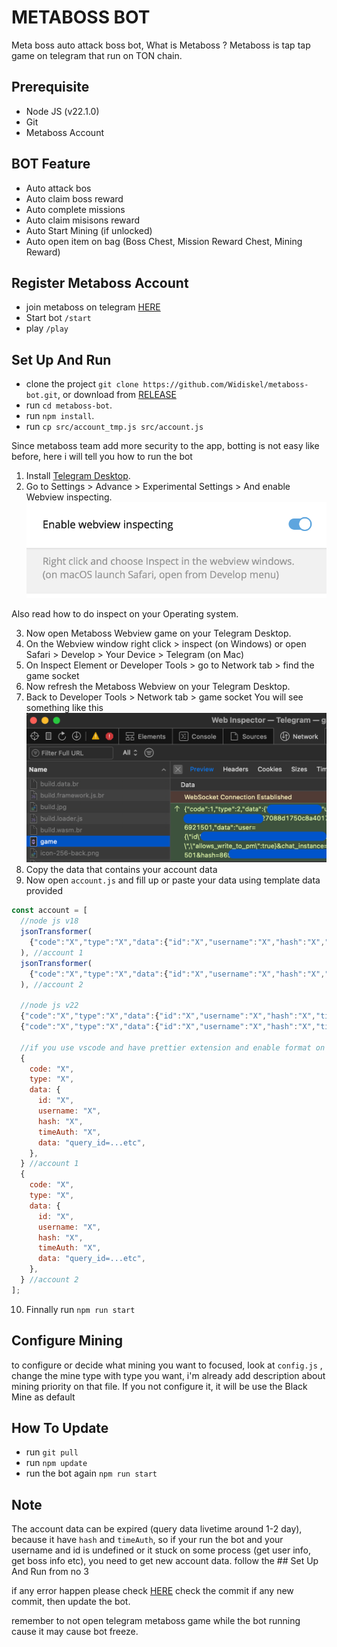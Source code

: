 # METABOSS BOT

Meta boss auto attack boss bot, What is Metaboss ? Metaboss is tap tap game on telegram that run on TON chain.

## Prerequisite

- Node JS (v22.1.0)
- Git
- Metaboss Account

## BOT Feature

- Auto attack bos
- Auto claim boss reward
- Auto complete missions
- Auto claim misisons reward
- Auto Start Mining (if unlocked)
- Auto open item on bag (Boss Chest, Mission Reward Chest, Mining Reward)

## Register Metaboss Account

- join metaboss on telegram [HERE](https://t.me/metaboss_2024_bot?start=ref_5703822759)
- Start bot `/start`
- play `/play`

## Set Up And Run

- clone the project `git clone https://github.com/Widiskel/metaboss-bot.git`, or download from [RELEASE](https://github.com/Widiskel/metaboss-bot/releases)
- run `cd metaboss-bot`.
- run `npm install`.
- run `cp src/account_tmp.js src/account.js`

Since metaboss team add more security to the app, botting is not easy like before, here i will tell you how to run the bot

1. Install [Telegram Desktop](https://desktop.telegram.org/).
2. Go to Settings > Advance > Experimental Settings > And enable Webview inspecting.
   ![image](https://github.com/Widiskel/metaboss-bot/blob/master/assets/image2.png)

Also read how to do inspect on your Operating system.

3. Now open Metaboss Webview game on your Telegram Desktop.
4. On the Webview window right click > inspect (on Windows) or open Safari > Develop > Your Device > Telegram (on Mac)
5. On Inspect Element or Developer Tools > go to Network tab > find the game socket
6. Now refresh the Metaboss Webview on your Telegram Desktop.
7. Back to Developer Tools > Network tab > game socket You will see something like this
   ![image](https://github.com/Widiskel/metaboss-bot/blob/master/assets/gamesocket.png)
8. Copy the data that contains your account data
9. Now open `account.js` and fill up or paste your data using template data provided

```js
const account = [
  //node js v18
  jsonTransformer(
    {"code":"X","type":"X","data":{"id":"X","username":"X","hash":"X","timeAuth":"X","data":"query_id=...etc"}},
  ), //account 1
  jsonTransformer(
    {"code":"X","type":"X","data":{"id":"X","username":"X","hash":"X","timeAuth":"X","data":"query_id=...etc"}},
  ), //account 2

  //node js v22
  {"code":"X","type":"X","data":{"id":"X","username":"X","hash":"X","timeAuth":"X","data":"query_id=...etc"}}, //account1
  {"code":"X","type":"X","data":{"id":"X","username":"X","hash":"X","timeAuth":"X","data":"query_id=...etc"}}, //account1

  //if you use vscode and have prettier extension and enable format on save the json will automatically become like this
  {
    code: "X",
    type: "X",
    data: {
      id: "X",
      username: "X",
      hash: "X",
      timeAuth: "X",
      data: "query_id=...etc",
    },
  } //account 1
  {
    code: "X",
    type: "X",
    data: {
      id: "X",
      username: "X",
      hash: "X",
      timeAuth: "X",
      data: "query_id=...etc",
    },
  } //account 2
];
```

10. Finnally run `npm run start`

## Configure Mining

to configure or decide what mining you want to focused, look at `config.js` , change the mine type with type you want, i'm already add description about mining priority on that file. If you not configure it, it will be use the Black Mine as default

## How To Update

- run `git pull`
- run `npm update`
- run the bot again `npm run start`

## Note

The account data can be expired (query data livetime around 1-2 day), because it have `hash` and `timeAuth`, so if your run the bot and your username and id is undefined or it stuck on some process (get user info, get boss info etc), you need to get new account data. follow the ## Set Up And Run from no 3

if any error happen please check [HERE](https://github.com/Widiskel/metaboss-bot)
check the commit if any new commit, then update the bot.

remember to not open telegram metaboss game while the bot running cause it may cause bot freeze.
